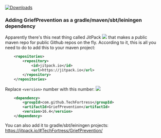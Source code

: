[![Downloads](https://img.shields.io/github/downloads/TechFortress/GriefPrevention/total.svg)](https://github.com/TechFortress/GriefPrevention/releases)

### Adding GriefPrevention as a gradle/maven/sbt/leiningen dependency

Apparently there's this neat thing called JitPack [![](https://jitpack.io/v/TechFortress/GriefPrevention.svg)](https://jitpack.io/#TechFortress/GriefPrevention) that makes a public maven repo for public Github repos on the fly.
According to it, this is all you need to do to add this to your maven project:
```xml
	<repositories>
		<repository>
		    <id>jitpack.io</id>
		    <url>https://jitpack.io</url>
		</repository>
	</repositories>
```

Replace `<version>` number with this number: [![](https://jitpack.io/v/TechFortress/GriefPrevention.svg)](https://jitpack.io/#TechFortress/GriefPrevention)
```xml
	<dependency>
	    <groupId>com.github.TechFortress</groupId>
	    <artifactId>GriefPrevention</artifactId>
	    <version>16.4</version>
	</dependency>
```

You can also add it to gradle/sbt/leiningen projects: https://jitpack.io/#TechFortress/GriefPrevention/
